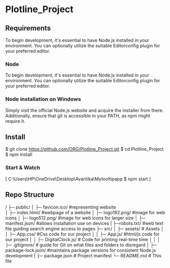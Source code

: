 # Plotline_Project
## Requirements
To begin development, it's essential to have Node.js installed in your environment. You can optionally utilize the suitable Editorconfig plugin for your preferred editor.
### Node
To begin development, it's essential to have Node.js installed in your environment. You can optionally utilize the suitable Editorconfig plugin for your preferred editor.
### Node installation on Windows
Simply visit the official Node.js website and acquire the installer from there. Additionally, ensure that git is accessible in your PATH, as npm might require it.
## Install
$ git clone https://github.com/ORG/Plotline_Project.git
$ cd Plotline_Project
$ npm install
### Start & Watch
[ C:\Users\HP\OneDrive\Desktop\Avantika\Mytooltipapp $ npm start ]
## Repo Structure
/
├─ public/
│  ├─ favicon.ico/     #representing website   
│  ├─ index.html/      #webpage of a website
│  ├─ logo192.png/     #image for web icons
│  ├─ logo512.png/     #image for web icons for larger size
│  ├─ manifest.json/   #allows installation use on devices
|  ├─robots.txt/       #web text file guiding search engine access to pages
├─ src/
│  ├─ assets/        # Assets
│  │  ├─ App.css/    #Css code for our project
│  │  ├─ App.js/     #html/js code for our project
│  │  ├─ DigitalClock.js/    # Code for printing real-time time
│  │
│  ├─ .gitignore/    # guide for Git on what files and folders to disregard
│  ├─ package-lock.json/  #maintains package versions for consistent Node.js development
|  ├─ package.json      # Project manifest
   └─ README.md         # This file


